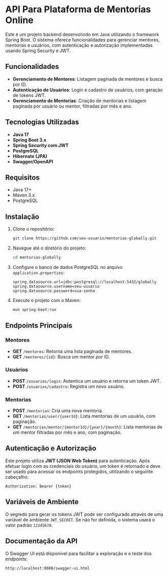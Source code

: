 # API Para Plataforma de Mentorias Online

Este é um projeto backend desenvolvido em Java utilizando o framework Spring Boot. O sistema oferece funcionalidades para gerenciar mentores, mentorias e usuários, com autenticação e autorização implementadas usando Spring Security e JWT.

## Funcionalidades

- **Gerenciamento de Mentores**: Listagem paginada de mentores e busca por ID.
- **Autenticação de Usuários**: Login e cadastro de usuários, com geração de tokens JWT.
- **Gerenciamento de Mentorias**: Criação de mentorias e listagem paginada por usuário ou mentor, filtradas por mês e ano.

## Tecnologias Utilizadas

- **Java 17**
- **Spring Boot 3.x**
- **Spring Security com JWT**
- **PostgreSQL**
- **Hibernate (JPA)**
- **Swagger/OpenAPI**

## Requisitos

- Java 17+
- Maven 3.x
- PostgreSQL

## Instalação

1. Clone o repositório:

   ```bash
   git clone https://github.com/seu-usuario/mentorias-globally.git
   ```

2. Navegue até o diretório do projeto:

   ```bash
   cd mentorias-globally
   ```

3. Configure o banco de dados PostgreSQL no arquivo `application.properties`:

   ```properties
   spring.datasource.url=jdbc:postgresql://localhost:5432/globally
   spring.datasource.username=seu-usuario
   spring.datasource.password=sua-senha
   ```

4. Execute o projeto com o Maven:

   ```bash
   mvn spring-boot:run
   ```

## Endpoints Principais

### Mentores

- **GET** `/mentores`: Retorna uma lista paginada de mentores.
- **GET** `/mentores/{id}`: Busca um mentor por ID.

### Usuários

- **POST** `/usuarios/login`: Autentica um usuário e retorna um token JWT.
- **POST** `/usuarios/cadastro`: Registra um novo usuário.

### Mentorias

- **POST** `/mentorias`: Cria uma nova mentoria.
- **GET** `/mentorias/user/{userId}`: Lista mentorias de um usuário, com paginação.
- **GET** `/mentorias/mentor/{mentorId}/{year}/{month}`: Lista mentorias de um mentor filtradas por mês e ano, com paginação.

## Autenticação e Autorização

Este projeto utiliza **JWT (JSON Web Token)** para autenticação. Após efetuar login com as credenciais do usuário, um token é retornado e deve ser usado para acessar os endpoints protegidos, utilizando o seguinte cabeçalho:

```http
Authorization: Bearer {token}
```

## Variáveis de Ambiente

O segredo para gerar os tokens JWT pode ser configurado através de uma variável de ambiente `JWT_SECRET`. Se não for definida, o sistema usará o valor padrão `12345678`.

## Documentação da API

O Swagger UI está disponível para facilitar a exploração e o teste dos endpoints:

```
http://localhost:8080/swagger-ui.html
```

